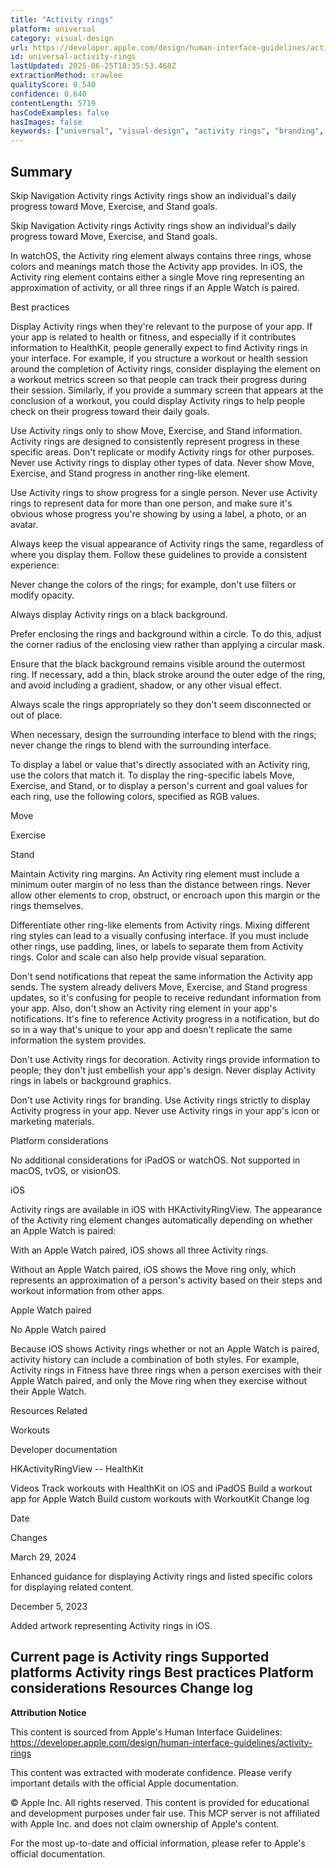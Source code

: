 ```yaml
---
title: "Activity rings"
platform: universal
category: visual-design
url: https://developer.apple.com/design/human-interface-guidelines/activity-rings
id: universal-activity-rings
lastUpdated: 2025-06-25T18:35:53.468Z
extractionMethod: crawlee
qualityScore: 0.540
confidence: 0.640
contentLength: 5719
hasCodeExamples: false
hasImages: false
keywords: ["universal", "visual-design", "activity rings", "branding", "color", "design", "interface", "materials", "navigation", "system"]
---
```

## Summary

Skip Navigation
Activity rings
Activity rings show an individual's daily progress toward Move, Exercise, and Stand goals.

Skip Navigation
Activity rings
Activity rings show an individual's daily progress toward Move, Exercise, and Stand goals.

In watchOS, the Activity ring element always contains three rings, whose colors and meanings match those the Activity app provides. In iOS, the Activity ring element contains either a single Move ring representing an approximation of activity, or all three rings if an Apple Watch is paired.

Best practices

Display Activity rings when they're relevant to the purpose of your app. If your app is related to health or fitness, and especially if it contributes information to HealthKit, people generally expect to find Activity rings in your interface. For example, if you structure a workout or health session around the completion of Activity rings, consider displaying the element on a workout metrics screen so that people can track their progress during their session. Similarly, if you provide a summary screen that appears at the conclusion of a workout, you could display Activity rings to help people check on their progress toward their daily goals.

Use Activity rings only to show Move, Exercise, and Stand information. Activity rings are designed to consistently represent progress in these specific areas. Don't replicate or modify Activity rings for other purposes. Never use Activity rings to display other types of data. Never show Move, Exercise, and Stand progress in another ring-like element.

Use Activity rings to show progress for a single person. Never use Activity rings to represent data for more than one person, and make sure it's obvious whose progress you're showing by using a label, a photo, or an avatar.

Always keep the visual appearance of Activity rings the same, regardless of where you display them. Follow these guidelines to provide a consistent experience:

Never change the colors of the rings; for example, don't use filters or modify opacity.

Always display Activity rings on a black background.

Prefer enclosing the rings and background within a circle. To do this, adjust the corner radius of the enclosing view rather than applying a circular mask.

Ensure that the black background remains visible around the outermost ring. If necessary, add a thin, black stroke around the outer edge of the ring, and avoid including a gradient, shadow, or any other visual effect.

Always scale the rings appropriately so they don't seem disconnected or out of place.

When necessary, design the surrounding interface to blend with the rings; never change the rings to blend with the surrounding interface.

To display a label or value that's directly associated with an Activity ring, use the colors that match it. To display the ring-specific labels Move, Exercise, and Stand, or to display a person's current and goal values for each ring, use the following colors, specified as RGB values.

Move

Exercise

Stand

Maintain Activity ring margins. An Activity ring element must include a minimum outer margin of no less than the distance between rings. Never allow other elements to crop, obstruct, or encroach upon this margin or the rings themselves.

Differentiate other ring-like elements from Activity rings. Mixing different ring styles can lead to a visually confusing interface. If you must include other rings, use padding, lines, or labels to separate them from Activity rings. Color and scale can also help provide visual separation.

Don't send notifications that repeat the same information the Activity app sends. The system already delivers Move, Exercise, and Stand progress updates, so it's confusing for people to receive redundant information from your app. Also, don't show an Activity ring element in your app's notifications. It's fine to reference Activity progress in a notification, but do so in a way that's unique to your app and doesn't replicate the same information the system provides.

Don't use Activity rings for decoration. Activity rings provide information to people; they don't just embellish your app's design. Never display Activity rings in labels or background graphics.

Don't use Activity rings for branding. Use Activity rings strictly to display Activity progress in your app. Never use Activity rings in your app's icon or marketing materials.

Platform considerations

No additional considerations for iPadOS or watchOS. Not supported in macOS, tvOS, or visionOS.

iOS

Activity rings are available in iOS with HKActivityRingView. The appearance of the Activity ring element changes automatically depending on whether an Apple Watch is paired:

With an Apple Watch paired, iOS shows all three Activity rings.

Without an Apple Watch paired, iOS shows the Move ring only, which represents an approximation of a person's activity based on their steps and workout information from other apps.

Apple Watch paired

No Apple Watch paired

Because iOS shows Activity rings whether or not an Apple Watch is paired, activity history can include a combination of both styles. For example, Activity rings in Fitness have three rings when a person exercises with their Apple Watch paired, and only the Move ring when they exercise without their Apple Watch.

Resources
Related

Workouts

Developer documentation

HKActivityRingView -- HealthKit

Videos
Track workouts with HealthKit on iOS and iPadOS
Build a workout app for Apple Watch
Build custom workouts with WorkoutKit
Change log

Date

Changes

March 29, 2024

Enhanced guidance for displaying Activity rings and listed specific colors for displaying related content.

December 5, 2023

Added artwork representing Activity rings in iOS.

Current page is Activity rings
Supported platforms
Activity rings
Best practices
Platform considerations
Resources
Change log
---

**Attribution Notice**

This content is sourced from Apple's Human Interface Guidelines: https://developer.apple.com/design/human-interface-guidelines/activity-rings

This content was extracted with moderate confidence. Please verify important details with the official Apple documentation.

© Apple Inc. All rights reserved. This content is provided for educational and development purposes under fair use. This MCP server is not affiliated with Apple Inc. and does not claim ownership of Apple's content.

For the most up-to-date and official information, please refer to Apple's official documentation.
